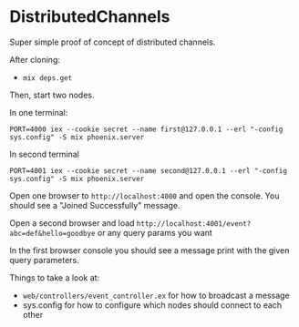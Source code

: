 # DistributedChannels

Super simple proof of concept of distributed channels.

After cloning:

   * `mix deps.get`
   

Then, start two nodes.

In one terminal:

    PORT=4000 iex --cookie secret --name first@127.0.0.1 --erl "-config sys.config" -S mix phoenix.server

In second terminal

    PORT=4001 iex --cookie secret --name second@127.0.0.1 --erl "-config sys.config" -S mix phoenix.server 

Open one browser to `http://localhost:4000` and open the console. You should see a "Joined Successfully" message.

Open a second browser and load `http://localhost:4001/event?abc=def&hello=goodbye` or any query params you want

In the first browser console you should see a message print with the given query parameters.

Things to take a look at:

  * `web/controllers/event_controller.ex` for how to broadcast a message
  * sys.config for how to configure which nodes should connect to each other
